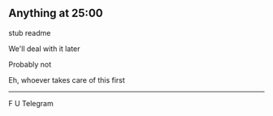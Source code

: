 Anything at 25:00
---

stub readme

We'll deal with it later

Probably not

Eh, whoever takes care of this first


---
F U Telegram
